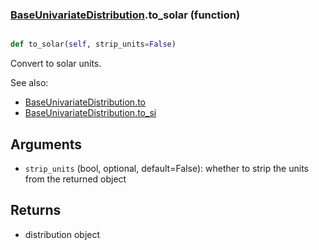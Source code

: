 ### [BaseUnivariateDistribution](BaseUnivariateDistribution.md).to_solar (function)


```py

def to_solar(self, strip_units=False)

```



Convert to solar units.

See also:

* [BaseUnivariateDistribution.to](BaseUnivariateDistribution.to.md)
* [BaseUnivariateDistribution.to_si](BaseUnivariateDistribution.to_si.md)

Arguments
------------
* `strip_units` (bool, optional, default=False): whether to strip the
    units from the returned object

Returns
-------------
* distribution object


